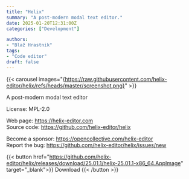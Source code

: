 ```yaml
---
title: "Helix"
summary: "A post-modern modal text editor."
date: 2025-01-20T12:31:00Z
categories: ["Development"]

authors:
- "Blaž Hrastnik"
tags: 
- "Code editor"
draft: false
---
```


{{< carousel images="{https://raw.githubusercontent.com/helix-editor/helix/refs/heads/master/screenshot.png}" >}}

A post-modern modal text editor

License: MPL-2.0

Web page: <https://helix-editor.com>  
Source code: <https://github.com/helix-editor/helix>

Become a sponsor: <https://opencollective.com/helix-editor>  
Report the bug: <https://github.com/helix-editor/helix/issues/new>  

{{< button href="https://github.com/helix-editor/helix/releases/download/25.01.1/helix-25.01.1-x86_64.AppImage" target="_blank">}}
Download
{{< /button >}}